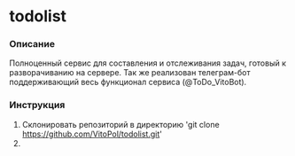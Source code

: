 # todolist

### Описание

Полноценный сервис для составления и отслеживания задач, готовый к разворачиванию на сервере. Так же реализован телеграм-бот поддерживающий весь функционал сервиса (@ToDo_VitoBot).

### Инструкция

1. Склонировать репозиторий в директорию 'git clone https://github.com/VitoPol/todolist.git'
2. 
